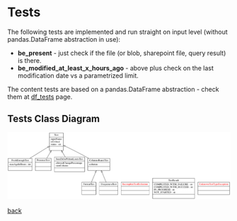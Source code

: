 # Tests

The following tests are implemented and run straight on input level (without pandas.DataFrame abstraction in use):

+ **be_present** - just check if the file (or blob, sharepoint file, query result) is there. 
+ **be_modified_at_least_x_hours_ago** - above plus check on the last modification date vs a parametrized limit.

The content tests are based on a pandas.DataFrame abstraction - check them at [df_tests](df_tests.md) page.

## Tests Class Diagram
![Tests class diagram](../img/test_classes.png "Tests class diagram")

[back](../README.md)